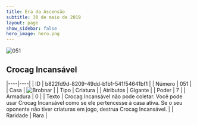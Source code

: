 ```yaml
---
title: Era da Ascensão
subtitle: 30 de maio de 2019
layout: page
show_sidebar: false
hero_image: hero.png
---
```


![051](https://cdn.keyforgegame.com/media/card_front/pt/435_051_878WWFR3VCQH_pt.png)

## Crocag Incansável

|----|----|
| ID | b822fd9d-8209-49dd-b1b1-541f54641bf1 |
| Número | 051 |
| Casa | ![Brobnar](https://archonarcana.com/images/thumb/e/e0/Brobnar.png/22px-Brobnar.png "Brobnar") |
| Tipo | Criatura |
| Atributos | Gigante |
| Poder | 7 |
| Armadura | 0 |
| Texto | Crocag Incansável não pode coletar. Você pode usar Crocag Incansável como se ele pertencesse à casa ativa. Se o seu oponente não tiver criaturas em jogo, destrua Crocag Incansável. |
| Raridade | Rara |

